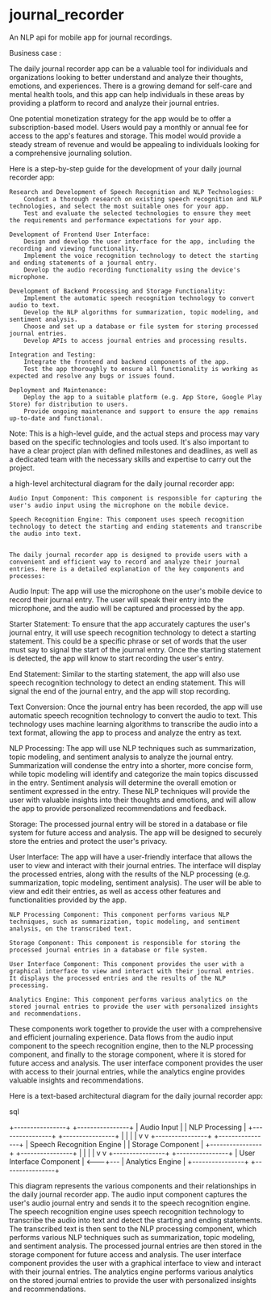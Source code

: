 # journal_recorder
An NLP api for mobile app for journal recordings.


Business case :

The daily journal recorder app can be a valuable tool for individuals and organizations looking to better understand and analyze their thoughts, emotions, and experiences. There is a growing demand for self-care and mental health tools, and this app can help individuals in these areas by providing a platform to record and analyze their journal entries.

One potential monetization strategy for the app would be to offer a subscription-based model. Users would pay a monthly or annual fee for access to the app's features and storage. This model would provide a steady stream of revenue and would be appealing to individuals looking for a comprehensive journaling solution.

Here is a step-by-step guide for the development of your daily journal recorder app:

    Research and Development of Speech Recognition and NLP Technologies:
        Conduct a thorough research on existing speech recognition and NLP technologies, and select the most suitable ones for your app.
        Test and evaluate the selected technologies to ensure they meet the requirements and performance expectations for your app.

    Development of Frontend User Interface:
        Design and develop the user interface for the app, including the recording and viewing functionality.
        Implement the voice recognition technology to detect the starting and ending statements of a journal entry.
        Develop the audio recording functionality using the device's microphone.

    Development of Backend Processing and Storage Functionality:
        Implement the automatic speech recognition technology to convert audio to text.
        Develop the NLP algorithms for summarization, topic modeling, and sentiment analysis.
        Choose and set up a database or file system for storing processed journal entries.
        Develop APIs to access journal entries and processing results.

    Integration and Testing:
        Integrate the frontend and backend components of the app.
        Test the app thoroughly to ensure all functionality is working as expected and resolve any bugs or issues found.

    Deployment and Maintenance:
        Deploy the app to a suitable platform (e.g. App Store, Google Play Store) for distribution to users.
        Provide ongoing maintenance and support to ensure the app remains up-to-date and functional.

Note: This is a high-level guide, and the actual steps and process may vary based on the specific technologies and tools used. It's also important to have a clear project plan with defined milestones and deadlines, as well as a dedicated team with the necessary skills and expertise to carry out the project.


 a high-level architectural diagram for the daily journal recorder app:

    Audio Input Component: This component is responsible for capturing the user's audio input using the microphone on the mobile device.

    Speech Recognition Engine: This component uses speech recognition technology to detect the starting and ending statements and transcribe the audio into text.
    
    
    The daily journal recorder app is designed to provide users with a convenient and efficient way to record and analyze their journal entries. Here is a detailed explanation of the key components and processes:

Audio Input:
The app will use the microphone on the user's mobile device to record their journal entry. The user will speak their entry into the microphone, and the audio will be captured and processed by the app.

Starter Statement:
To ensure that the app accurately captures the user's journal entry, it will use speech recognition technology to detect a starting statement. This could be a specific phrase or set of words that the user must say to signal the start of the journal entry. Once the starting statement is detected, the app will know to start recording the user's entry.

End Statement:
Similar to the starting statement, the app will also use speech recognition technology to detect an ending statement. This will signal the end of the journal entry, and the app will stop recording.

Text Conversion:
Once the journal entry has been recorded, the app will use automatic speech recognition technology to convert the audio to text. This technology uses machine learning algorithms to transcribe the audio into a text format, allowing the app to process and analyze the entry as text.

NLP Processing:
The app will use NLP techniques such as summarization, topic modeling, and sentiment analysis to analyze the journal entry. Summarization will condense the entry into a shorter, more concise form, while topic modeling will identify and categorize the main topics discussed in the entry. Sentiment analysis will determine the overall emotion or sentiment expressed in the entry. These NLP techniques will provide the user with valuable insights into their thoughts and emotions, and will allow the app to provide personalized recommendations and feedback.

Storage:
The processed journal entry will be stored in a database or file system for future access and analysis. The app will be designed to securely store the entries and protect the user's privacy.

User Interface:
The app will have a user-friendly interface that allows the user to view and interact with their journal entries. The interface will display the processed entries, along with the results of the NLP processing (e.g. summarization, topic modeling, sentiment analysis). The user will be able to view and edit their entries, as well as access other features and functionalities provided by the app.

    NLP Processing Component: This component performs various NLP techniques, such as summarization, topic modeling, and sentiment analysis, on the transcribed text.

    Storage Component: This component is responsible for storing the processed journal entries in a database or file system.

    User Interface Component: This component provides the user with a graphical interface to view and interact with their journal entries. It displays the processed entries and the results of the NLP processing.

    Analytics Engine: This component performs various analytics on the stored journal entries to provide the user with personalized insights and recommendations.

These components work together to provide the user with a comprehensive and efficient journaling experience. Data flows from the audio input component to the speech recognition engine, then to the NLP processing component, and finally to the storage component, where it is stored for future access and analysis. The user interface component provides the user with access to their journal entries, while the analytics engine provides valuable insights and recommendations.



Here is a text-based architectural diagram for the daily journal recorder app:

sql

+----------------+                                 +----------------+
|  Audio Input   |                                 | NLP Processing |
+----------------+                                 +----------------+
       |                                                      |
       |                                                      |
       v                                                      v
+----------------+                                 +----------------+
| Speech Recognition Engine |             | Storage Component |
+----------------+                                 +----------------+
       |                                                      |
       |                                                      |
       v                                                      v
+----------------+                                 +----------------+
| User Interface Component |  <---+---  | Analytics Engine |
+----------------+                                 +----------------+

This diagram represents the various components and their relationships in the daily journal recorder app. The audio input component captures the user's audio journal entry and sends it to the speech recognition engine. The speech recognition engine uses speech recognition technology to transcribe the audio into text and detect the starting and ending statements. The transcribed text is then sent to the NLP processing component, which performs various NLP techniques such as summarization, topic modeling, and sentiment analysis. The processed journal entries are then stored in the storage component for future access and analysis. The user interface component provides the user with a graphical interface to view and interact with their journal entries. The analytics engine performs various analytics on the stored journal entries to provide the user with personalized insights and recommendations.
